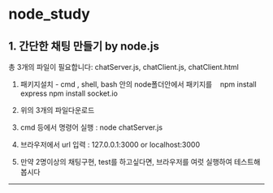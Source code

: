 # node_study

## 1. 간단한 채팅 만들기 by node.js
 총 3개의 파일이 필요합니다: chatServer.js, chatClient.js, chatClient.html
 
 
 1) 패키지설치 - cmd , shell, bash 안의 node폴더안에서 패키지를 
    npm install express
    npm install socket.io
    
 2) 위의 3개의 파일다운로드
 3) cmd 등에서 명령어 실행 : node chatServer.js
 4) 브라우저에서 url 입력 : 127.0.0.1:3000 or localhost:3000
 5) 만약 2명이상의 채팅구현, test를 하고싶다면, 브라우저를 여럿 실행하여 테스트해봅시다

------
